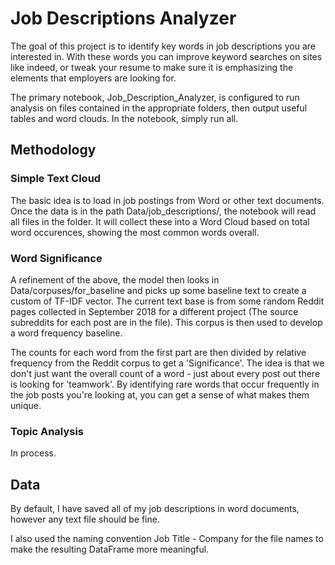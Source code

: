 # Job Descriptions Analyzer

The goal of this project is to identify key words in job descriptions you are interested in. With these words you can improve keyword searches on sites like indeed, or tweak your resume to make sure it is emphasizing the elements that employers are looking for.

The primary notebook, Job_Description_Analyzer, is configured to run analysis on files contained in the appropriate folders, then output useful tables and word clouds. In the notebook, simply run all. 
## Methodology
### Simple Text Cloud
The basic idea is to load in job postings from Word or other text documents. Once the data is in the path Data/job_descriptions/, the notebook will read all files in the folder. It will collect these into a Word Cloud based on total word occurences, showing the most common words overall.

### Word Significance
A refinement of the above, the model then looks in Data/corpuses/for_baseline and picks up some baseline text to create a custom of TF-IDF vector. The current text base is from some random Reddit pages collected in September 2018 for a different project (The source subreddits for each post are in the file). This corpus is then used to develop a word frequency baseline.

The counts for each word from the first part are then divided by relative frequency from the Reddit corpus to get a 'Significance'. The idea is that we don't just want the overall count of a word - just about every post out there is looking for 'teamwork'. By identifying rare words that occur frequently in the job posts you're looking at, you can get a sense of what makes them unique.  

### Topic Analysis
In process.


## Data
By default, I have saved all of my job descriptions in word documents, however any text file should be fine.

I also used the naming convention Job Title - Company for the file names to make the resulting DataFrame more meaningful.
